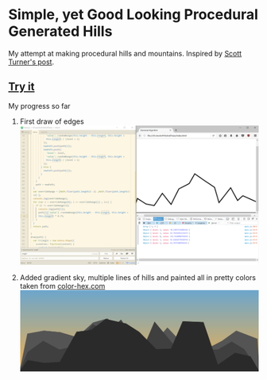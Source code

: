 # Simple, yet Good Looking Procedural Generated Hills
My attempt at making procedural hills and mountains. Inspired by 
[Scott Turner's post](https://heredragonsabound.blogspot.md/2016/12/how-to-decorate-mountain-part-2.html).

## **[Try it](https://cubbk.github.io/HillsAndTrees/)**

My progress so far

1. First draw of edges
![Hills 1](pics/hills0.png)

2. Added gradient sky, multiple lines of hills and painted all in pretty colors taken from [color-hex.com](http://www.color-hex.com/) 
![Hills 2](pics/hills1.png)
